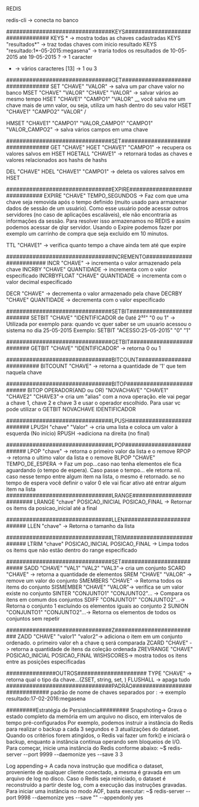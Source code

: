 REDIS

redis-cli -> conecta no banco


################################KEYS#################################
KEYS * -> mostra todas as chaves cadastradas
KEYS "resultados*" -> traz todas chaves com inicio resultado
KEYS "resultado:1*-05-2015:megasena" -> traria todos os resultados de 10-05-2015 até 19-05-2015
? -> 1 caracter
* -> vários caracteres
[13] -> 1 ou 3

################################GET##################################
SET "CHAVE" "VALOR" -> salva um par chave valor no banco
MSET "CHAVE" "VALOR" "CHAVE" "VALOR" -> salvar vários ao mesmo tempo
HSET "CHAVE1" "CAMPO1" "VALOR" \__ você salva me um chave mais de umn valor, ou seja, utiliza um hash dentro do seu valor
HSET "CHAVE1" "CAMPO2" "VALOR" /

HMSET "CHAVE1" "CAMPO1" "VALOR_CAMPO1" "CAMPO1" "VALOR_CAMPO2" -> salva vários campos em uma chave

################################SET##################################
GET "CHAVE"
HGET "CHAVE1" "CAMPO1" -> recupera os valores salvos em HSET
HGETALL "CHAVE1" -> retornará todas as chaves e valores relacionados aos hashs de hashs

DEL "CHAVE"
HDEL "CHAVE1" "CAMPO1" -> deleta os valores salvos em HSET


################################EXPIRE##############################
EXPIRE "CHAVE" TEMPO_SEGUNDOS -> Faz com que uma chave seja removida após o tempo definido (muito usado para armazenar dados de sessão de um usuário).
Como esse usuário pode acessar outros servidores (no caso de aplicações escaláveis), ele não encontraria as informações da sessão. Para resolver isso armazenamos
no REDIS e assim podemos acessar de qlqr servidor. Usando o Expire podemos fazer por exemplo um carrinho de compra que seja excluído em 10 minutos.

TTL "CHAVE1" -> verifica quanto tempo a chave ainda tem até que expire

################################INCREMENTO##########################
INCR "CHAVE" -> incrementa o valor armazenado pela chave
INCRBY "CHAVE" QUANTIDADE -> incrementa com o valor especificado
INCRBYFLOAT "CHAVE" QUANTIDADE -> incrementa com o valor decimal especificado

DECR "CHAVE" -> decrementa o valor armazenado pela chave 
DECRBY "CHAVE" QUANTIDADE -> decrementa com o valor especificado

################################SETBIT##########################
SETBIT "CHAVE" "IDENTIFICADOR de 0até 2³²" "0 ou 1" -> Utilizada por exemplo para: quando vc quer saber se um usuario acessou o sistema no dia 25-05-2015
Exemplo: SETBIT "ACESSO:25-05-2015" "0" "1"

################################GETBIT##########################
GETBIT "CHAVE" "IDENTIFICADOR" -> retorna 0 ou 1 

################################BITCOUNT##########################
BITCOUNT "CHAVE" -> retorna a quantidade de '1' que tem naquela chave

################################BITOP##########################
BITOP OPERADOR(AND ou OR) "NOVACHAVE"  "CHAVE1" "CHAVE2" "CHAVE3"-> cria um "alias" com a nova operação. ele vai pegar a chave 1, chave 2 e chave 3 e usar o operador escolhido. 
Para usar vc pode utilizar o GETBIT NOVACHAVE IDENTIFICADOR

################################LPUSH##########################
LPUSH "chave" "Valor" -> cria uma lista e coloca um valor à esquerda (No início)
RPUSH ->adiciona na direita (no final)


################################LPOP##########################
LPOP "chave" -> retorna o primeiro valor da lista e o remove
RPOP -> retorna o ultimo valor da lista e o remove
BLPOP "CHAVE" TEMPO_DE_ESPERA -> Faz um pop...caso nao tenha elementos ele fica aguardando (o tempo de espera). Caso passe o tempo... ele retorna nil. caso nesse tempo entre algum item na lista, o mesmo é retornado. se no tempo de espera você definir o valor 0 ele vai ficar ativo até entrar algum item na lista
################################LRANGE##########################
LRANGE "chave" POSICAO_INICIAL POSICAO_FINAL -> Retornar os items da posicao_inicial até a final

################################LLEN##########################
LLEN "chave" -> Retorna o tamanho da lista

################################LTRIM##########################
LTRIM "chave" POSICAO_INICIAL POSICAO_FINAL -> Limpa todos os items que não estão dentro do range especificado


################################SET##########################
SADD "CHAVE" "VAL1" "VAL2" "VAL3"-> cria um conjunto
SCARD "CHAVE" -> retorna a quantidade de elementos
SREM "CHAVE" "VALOR" -> remove um valor do conjunto
SMEMBERS "CHAVE" -> Retorna todos os items do conjunto
SISMEMBER "CHAVE" "VALOR"-> verifica se um valor existe no conjunto
SINTER "CONJUNTO1" "CONJUNTO2"... -> Compara os itens em comum dos conjuntos
SDIFF "CONJUNTO1" "CONJUNTO2"...-> Retorna o conjunto 1 excluíndo os elementos iguais ao conjunto 2
SUNION "CONJUNTO1" "CONJUNTO2"...-> Retorna os elementos de todos os conjuntos sem repetir

################################Z##########################
ZADD "CHAVE" "valor1" "valor2"-> adiciona o item em um conjunto ordenado. o primeiro valor eh a chave q será comparada
ZCARD "CHAVE" -> retorna a quantidade de itens da coleção ordenada
ZREVRANGE "CHAVE" POSICAO_INICIAL POSICAO_FINAL WISHSCORES-> mostra todos os itens entre as posições especificadas


###############OUTROS#####################
TYPE "CHAVE" -> retorna qual o tipo da chave...(ZSET, string, set, )
FLUSHALL -> apaga tudo
################################PADRÃO###############################
padrão de nome de chaves separados por : -> exemplo resultado:17-02-2016:megasena 


#########Estratégia de Persistência#########
Snapshoting-> Grava o estado completo da memória em um arquivo no disco, em intervalos de tempo pré-configurados
Por exemplo, podemos instruir a instância do Redis para realizar o backup a cada 3 segundos e 3 atualizações do dataset. Quando os critérios forem atingidos, o Redis vai fazer um fork() e iniciará o backup, enquanto a instância continua operando sem bloqueios de I/O. Para começar, inicie uma instância do Redis conforme abaixo:
~$ redis-server --port 9999 --daemonize yes --save 3 3

Log appending-> A cada nova instrução que modifica o dataset, proveniente de qualquer cliente conectado, a mesma é gravada em um arquivo de log no disco. Caso o Redis seja reiniciado, o dataset é reconstruído a partir deste log, com a execução das instruções gravadas.
Para iniciar uma instância no modo AOF, basta executar:
~$ redis-server --port 9998 --daemonize yes --save "" --appendonly yes
